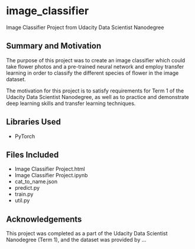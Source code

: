 # image_classifier
Image Classifier Project from Udacity Data Scientist Nanodegree

## Summary and Motivation

The purpose of this project was to create an image classifier which could take flower photos and a pre-trained neural network and employ transfer learning in order to classify the different species of flower in the image dataset.

The motivation for this project is to satisfy requirements for Term 1 of the Udacity Data Scientist Nanodegree, as well as to practice and demonstrate deep learning skills and transfer learning techniques.

## Libraries Used

- PyTorch

## Files Included

- Image Classifier Project.html
- Image Classifier Project.ipynb
- cat_to_name.json
- predict.py
- train.py
- util.py

## Acknowledgements

This project was completed as a part of the Udacity Data Scientist Nanodegree (Term 1), and the dataset was provided by ...
